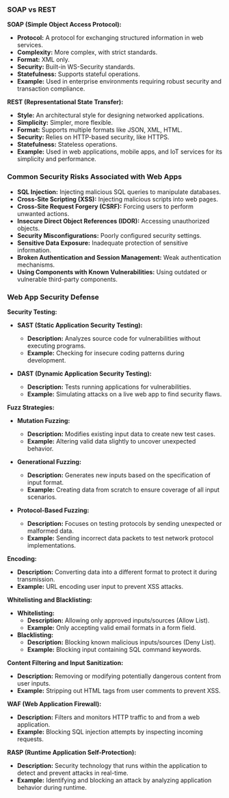 ### SOAP vs REST
**SOAP (Simple Object Access Protocol):**
- **Protocol:** A protocol for exchanging structured information in web services.
- **Complexity:** More complex, with strict standards.
- **Format:** XML only.
- **Security:** Built-in WS-Security standards.
- **Statefulness:** Supports stateful operations.
- **Example:** Used in enterprise environments requiring robust security and transaction compliance.

**REST (Representational State Transfer):**
- **Style:** An architectural style for designing networked applications.
- **Simplicity:** Simpler, more flexible.
- **Format:** Supports multiple formats like JSON, XML, HTML.
- **Security:** Relies on HTTP-based security, like HTTPS.
- **Statefulness:** Stateless operations.
- **Example:** Used in web applications, mobile apps, and IoT services for its simplicity and performance.

### Common Security Risks Associated with Web Apps
- **SQL Injection:** Injecting malicious SQL queries to manipulate databases.
- **Cross-Site Scripting (XSS):** Injecting malicious scripts into web pages.
- **Cross-Site Request Forgery (CSRF):** Forcing users to perform unwanted actions.
- **Insecure Direct Object References (IDOR):** Accessing unauthorized objects.
- **Security Misconfigurations:** Poorly configured security settings.
- **Sensitive Data Exposure:** Inadequate protection of sensitive information.
- **Broken Authentication and Session Management:** Weak authentication mechanisms.
- **Using Components with Known Vulnerabilities:** Using outdated or vulnerable third-party components.

### Web App Security Defense
**Security Testing:**
- **SAST (Static Application Security Testing):**
  - **Description:** Analyzes source code for vulnerabilities without executing programs.
  - **Example:** Checking for insecure coding patterns during development.

- **DAST (Dynamic Application Security Testing):**
  - **Description:** Tests running applications for vulnerabilities.
  - **Example:** Simulating attacks on a live web app to find security flaws.

**Fuzz Strategies:**
- **Mutation Fuzzing:**
  - **Description:** Modifies existing input data to create new test cases.
  - **Example:** Altering valid data slightly to uncover unexpected behavior.

- **Generational Fuzzing:**
  - **Description:** Generates new inputs based on the specification of input format.
  - **Example:** Creating data from scratch to ensure coverage of all input scenarios.

- **Protocol-Based Fuzzing:**
  - **Description:** Focuses on testing protocols by sending unexpected or malformed data.
  - **Example:** Sending incorrect data packets to test network protocol implementations.

**Encoding:**
- **Description:** Converting data into a different format to protect it during transmission.
- **Example:** URL encoding user input to prevent XSS attacks.

**Whitelisting and Blacklisting:**
- **Whitelisting:**
  - **Description:** Allowing only approved inputs/sources (Allow List).
  - **Example:** Only accepting valid email formats in a form field.
- **Blacklisting:**
  - **Description:** Blocking known malicious inputs/sources (Deny List).
  - **Example:** Blocking input containing SQL command keywords.

**Content Filtering and Input Sanitization:**
- **Description:** Removing or modifying potentially dangerous content from user inputs.
- **Example:** Stripping out HTML tags from user comments to prevent XSS.

**WAF (Web Application Firewall):**
- **Description:** Filters and monitors HTTP traffic to and from a web application.
- **Example:** Blocking SQL injection attempts by inspecting incoming requests.

**RASP (Runtime Application Self-Protection):**
- **Description:** Security technology that runs within the application to detect and prevent attacks in real-time.
- **Example:** Identifying and blocking an attack by analyzing application behavior during runtime.
